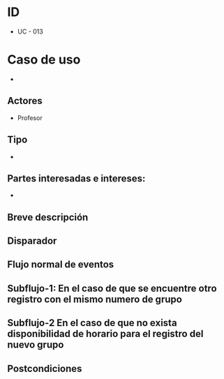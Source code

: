 # ID
- UC - 013

# Caso de uso
- 

## Actores
- Profesor

## Tipo
- 

## Partes interesadas e intereses:
- 

## Breve descripción

## Disparador


## Flujo normal de eventos


## Subflujo-1: En el caso de que se encuentre otro registro con el mismo numero de grupo

## Subflujo-2 En el caso de que no exista disponibilidad de horario para el registro del nuevo grupo


## Postcondiciones 
